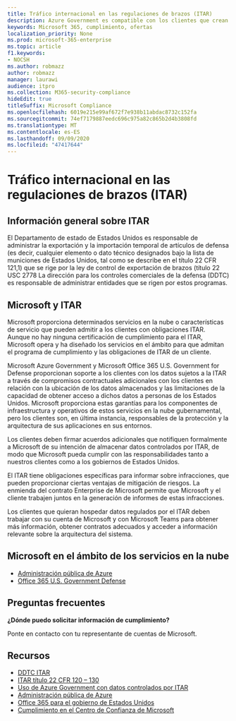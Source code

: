 ```yaml
---
title: Tráfico internacional en las regulaciones de brazos (ITAR)
description: Azure Government es compatible con los clientes que crean tráfico internacional en los brazos regs.
keywords: Microsoft 365, cumplimiento, ofertas
localization_priority: None
ms.prod: microsoft-365-enterprise
ms.topic: article
f1.keywords:
- NOCSH
ms.author: robmazz
author: robmazz
manager: laurawi
audience: itpro
ms.collection: M365-security-compliance
hideEdit: true
titleSuffix: Microsoft Compliance
ms.openlocfilehash: 6019e215e99af672f7e938b11abdac8732c152fa
ms.sourcegitcommit: 74ef7179887eedc696c975a82c865b2d4b3808fd
ms.translationtype: MT
ms.contentlocale: es-ES
ms.lasthandoff: 09/09/2020
ms.locfileid: "47417644"
---
```

# <a name="international-traffic-in-arms-regulations-itar"></a>Tráfico internacional en las regulaciones de brazos (ITAR)

## <a name="itar-overview"></a>Información general sobre ITAR

El Departamento de estado de Estados Unidos es responsable de administrar la exportación y la importación temporal de artículos de defensa (es decir, cualquier elemento o dato técnico designados bajo la lista de municiones de Estados Unidos, tal como se describe en el título 22 CFR 121,1) que se rige por la ley de control de exportación de brazos (título 22 USC 2778 La dirección para los controles comerciales de la defensa (DDTC) es responsable de administrar entidades que se rigen por estos programas.

## <a name="microsoft-and-itar"></a>Microsoft y ITAR

Microsoft proporciona determinados servicios en la nube o características de servicio que pueden admitir a los clientes con obligaciones ITAR. Aunque no hay ninguna certificación de cumplimiento para el ITAR, Microsoft opera y ha diseñado los servicios en el ámbito para que admitan el programa de cumplimiento y las obligaciones de ITAR de un cliente.  
  
Microsoft Azure Government y Microsoft Office 365 U.S. Government for Defense proporcionan soporte a los clientes con los datos sujetos a la ITAR a través de compromisos contractuales adicionales con los clientes en relación con la ubicación de los datos almacenados y las limitaciones de la capacidad de obtener acceso a dichos datos a personas de los Estados Unidos. Microsoft proporciona estas garantías para los componentes de infraestructura y operativos de estos servicios en la nube gubernamental, pero los clientes son, en última instancia, responsables de la protección y la arquitectura de sus aplicaciones en sus entornos.  
  
Los clientes deben firmar acuerdos adicionales que notifiquen formalmente a Microsoft de su intención de almacenar datos controlados por ITAR, de modo que Microsoft pueda cumplir con las responsabilidades tanto a nuestros clientes como a los gobiernos de Estados Unidos.  
  
El ITAR tiene obligaciones específicas para informar sobre infracciones, que pueden proporcionar ciertas ventajas de mitigación de riesgos. La enmienda del contrato Enterprise de Microsoft permite que Microsoft y el cliente trabajen juntos en la generación de informes de estas infracciones.  
  
Los clientes que quieran hospedar datos regulados por el ITAR deben trabajar con su cuenta de Microsoft y con Microsoft Teams para obtener más información, obtener contratos adecuados y acceder a información relevante sobre la arquitectura del sistema.

## <a name="microsoft-in-scope-cloud-services"></a>Microsoft en el ámbito de los servicios en la nube

- [Administración pública de Azure](https://aka.ms/AzureCompliance)
- [Office 365 U.S. Government Defense](https://go.microsoft.com/fwlink/p/?LinkID=2077751)

## <a name="frequently-asked-questions"></a>Preguntas frecuentes

**¿Dónde puedo solicitar información de cumplimiento?**

Ponte en contacto con tu representante de cuentas de Microsoft.

## <a name="resources"></a>Recursos

- [DDTC ITAR](https://www.pmddtc.state.gov/?id=ddtc_kb_article_page&sys_id=24d528fddbfc930044f9ff621f961987)
- [ITAR título 22 CFR 120 – 130](https://aka.ms/itar)
- [Uso de Azure Government con datos controlados por ITAR](https://aka.ms/azure-itar-guide)
- [Administración pública de Azure](https://azure.microsoft.com/features/gov/)
- [Office 365 para el gobierno de Estados Unidos](https://products.office.com/government/office-365-web-services-for-government)
- [Cumplimiento en el Centro de Confianza de Microsoft](https://www.microsoft.com/trust-center/compliance/compliance-overview)

